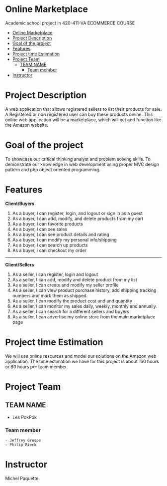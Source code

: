# Online Marketplace
Academic school project in 420-411-VA ECOMMERCE COURSE

- [Online Marketplace](#online-marketplace)
- [Project Description](#project-description)
- [Goal of the project](#goal-of-the-project)
- [Features](#features)
- [Project time Estimation](#project-time-estimation)
- [Project Team](#project-team)
  - [TEAM NAME](#team-name)
    - [Team member](#team-member)
- [Instructor](#instructor)

# Project Description

A web application that allows registered sellers to list their products for sale. A Registered or non registered user can buy these products online. This online web application will be a marketplace, which will act and function like the Amazon website. 

# Goal of the project

To showcase our  critical thinking analyst and problem solving skills.
To demonstrate our knowledge in web development using proper MVC design pattern and php object oriented programming.

# Features

**Client/Buyers**

1. As a buyer, I can register, login, and logout or sign in as a guest
2. As a buyer, I can add, modify, and delete products from my cart
3. As a buyer, I can favorite products
4. As a buyer, I can see sales
5. As a buyer, I can see product details and rating
6. As a buyer, I can modify my personal info/shipping
7. As a buyer, I can search up products
8. As a buyer, i can checkout my order
- - -
**Client/Sellers**

1. As a seller, i can register, login and logout
2. As a seller, I can add, modify and delete product from my list
3. As a seller, I can create and modify my seller profile
4. As a seller, I can view product purchase history, add shipping tracking numbers and mark them as shipped.
5. As a seller, I can modify the product cost and and quantity
6. As a seller, I can monitor my sales daily, weekly, monthly and annually.
7. As a seller, I can search for a different sellers and buyers
8. As a seller, I can advertise my online store from the main marketplace page

# Project time Estimation

We will use online resources and model our solutions on the Amazon web application. The time estimation we have for this project is about 160 hours or 80 hours per team member.

# Project Team
## TEAM NAME
- Les PokPok
### Team member
    - Jeffrey Grospe
    - Philip Rieck

# Instructor
Michel Paquette